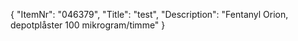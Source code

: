 {
  "ItemNr": "046379",
  "Title": "test",
  "Description": "Fentanyl Orion, depotplåster 100 mikrogram/timme"
}
